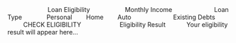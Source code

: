 <!DOCTYPE html>
<html lang="en">
<head>
 <meta charset="UTF-8">
 <meta name="viewport" content="width=device-width, initial-scale=1.0">
 <title>Loan Eligibility</title>
 <script type="module" src="https://cdn.jsdelivr.net/npm/@ionic/core/dist/ionic/ionic.esm.js"></script>
 <script nomodule src="https://cdn.jsdelivr.net/npm/@ionic/core/dist/ionic/ionic.js"></script>
 <link rel="stylesheet" href="https://cdn.jsdelivr.net/npm/@ionic/core/css/ionic.bundle.css" />
</head>
<body>
 <ion-header>
   <ion-toolbar>
     <ion-title>Loan Eligibility</ion-title>
   </ion-toolbar>
 </ion-header>
 
 <ion-content class="ion-padding">
   <ion-item>
     <ion-label position="floating">Monthly Income</ion-label>
     <ion-input id="income" type="number" placeholder="Enter your income"></ion-input>
   </ion-item>
   
   <ion-item>
     <ion-label position="floating">Loan Type</ion-label>
     <ion-select id="loanType" placeholder="Select Loan Type">
       <ion-select-option value="personal">Personal</ion-select-option>
       <ion-select-option value="home">Home</ion-select-option>
       <ion-select-option value="auto">Auto</ion-select-option>
     </ion-select>
   </ion-item>
   
   <ion-item>
     <ion-label>Existing Debts</ion-label>
     <ion-checkbox id="hasDebts"></ion-checkbox>
   </ion-item>
   
   <ion-button expand="block" onclick="checkEligibility()">CHECK ELIGIBILITY</ion-button>
   
   <ion-card>
     <ion-card-header>
       <ion-card-title>Eligibility Result</ion-card-title>
     </ion-card-header>
     <ion-card-content id="result">Your eligibility result will appear here...</ion-card-content>
   </ion-card>
 </ion-content>

 <script>
   function checkEligibility() {
     const income = parseFloat(document.getElementById('income').value);
     const loanType = document.getElementById('loanType').value;
     const hasDebts = document.getElementById('hasDebts').checked;
     
     const multipliers = { personal: 10, home: 20, auto: 15 };
     let eligibility = income * (multipliers[loanType] || 0);
     
     if (hasDebts) eligibility *= 0.7;
     
     document.getElementById('result').innerHTML = `Your eligibility is: ${eligibility}`;
   }
 </script>
</body>
</html>

